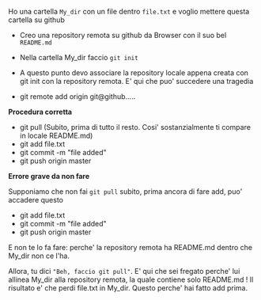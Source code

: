 Ho una cartella `My_dir` con un file dentro `file.txt` e voglio mettere questa cartella su github

* Creo una repository remota su github da Browser con il suo bel `README.md`

* Nella cartella My_dir faccio `git init`

* A questo punto devo associare la repository locale appena creata con git init con la repository remota. E' qui che puo' succedere una tragedia

* git remote add origin git@github.....

**Procedura corretta**
* git pull (Subito, prima di tutto il resto. Cosi' sostanzialmente ti compare in locale README.md)
* git add file.txt
* git commit -m "file added"
* git push origin master



**Errore grave da non fare**

Supponiamo che non fai `git pull` subito, prima ancora di fare add, puo' accadere questo

* git add file.txt
* git commit -m "file added"
* git push origin master

E non te lo fa fare: perche' la repository remota ha README.md dentro che My_dir non ce l'ha.

Allora, tu dici `"Beh, faccio git pull"`. E' qui che sei fregato perche' lui allinea My_dir alla repository remota, la quale contiene solo README.md ! Il risultato e' che perdi file.txt in My_dir. Questo perche' hai fatto add prima.


